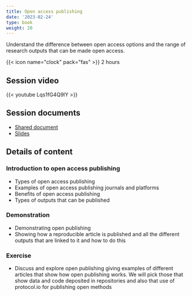 ```yaml
---
title: Open access publishing
date: '2023-02-24'
type: book
weight: 20
---
```


Understand the difference between open access options and the range of research outputs that can be made open access. 

<!--more-->

{{< icon name="clock" pack="fas" >}} 2 hours

## Session video

{{< youtube Lqs1fG4Q9lY >}}

## Session documents
- [Shared document](https://docs.google.com/document/d/1c915dQDxBASG6uOpGAUaufShGt-eF55Qx6M9vYDVbKE/edit?usp=sharing)
- [Slides](https://doi.org/10.5281/zenodo.7669467)

## Details of content
### Introduction to open access publishing
- Types of open access publishing
- Examples of open access publishing journals and platforms
- Benefits of open access publishing
- Types of outputs that can be published

### Demonstration 
- Demonstrating open publishing 
- Showing how a reproducible article is published and all the different outputs that are linked to it and how to do this

### Exercise
- Discuss and explore open publishing giving examples of different articles that show how open publishing works. We will pick those that show data and code deposited in repositories and also that use of protocol.io for publishing open methods
